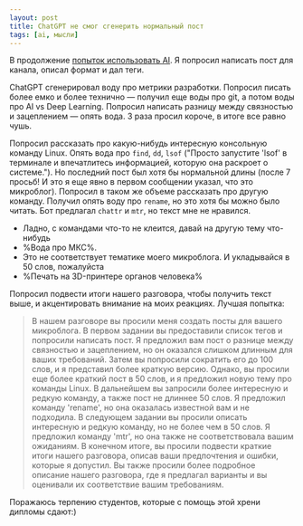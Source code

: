 ```yaml
---
layout: post
title: ChatGPT не смог сгенерить нормальный пост
tags: [ai, мысли]
---
```

В продолжение [попыток использовать AI](/2023/06/20/ai-impressions.html). Я попросил написать пост для канала, описал формат и дал теги. 

ChatGPT сгенерировал воду про метрики разработки. Попросил писать более емко и более технично — получил еще воды про git, а потом воды про AI vs Deep Learning. Попросил написать разницу между связностью и зацеплением — опять вода. 3 раза просил короче, в итоге все равно чушь. 

Попросил рассказать про какую-нибудь интересную консольную команду Linux. Опять вода про `find`, `dd`, `lsof` ("Просто запустите 'lsof' в терминале и впечатлитесь информацией, которую она раскроет о системе."). Но последний пост был хотя бы нормальной длины (после 7 просьб! И это я еще явно в первом сообщении указал, что это микроблог). Попросил в таком же объеме рассказать про другую команду. Получил опять воду про `rename`, но это хотя бы можно было читать. Бот предлагал `chattr` и `mtr`, но текст мне не нравился.

- Ладно, с командами что-то не клеится, давай на другую тему что-нибудь
- %Вода про МКС%. 
- Это не соответствует тематике моего микроблога. И укладывайся в 50 слов, пожалуйста
- %Печать на 3D-принтере органов человека%

Попросил подвести итоги нашего разговора, чтобы получить текст выше, и акцентировать внимание на моих реакциях. Лучшая попытка:
> В нашем разговоре вы просили меня создать посты для вашего микроблога. В первом задании вы предоставили список тегов и попросили написать пост. Я предложил вам пост о разнице между связностью и зацеплением, но он оказался слишком длинным для ваших требований. Затем вы попросили сократить его до 100 слов, и я представил более краткую версию. Однако, вы просили еще более краткий пост в 50 слов, и я предложил новую тему про команды Linux.
> В дальнейшем вы запросили более интересную и редкую команду, а также пост не длиннее 50 слов. Я предложил команду 'rename', но она оказалась известной вам и не подходила. В следующем задании вы просили описать интересную и редкую команду, но не более чем в 50 слов. Я предложил команду 'mtr', но она также не соответствовала вашим ожиданиям.
> В конечном итоге, вы просили подвести краткие итоги нашего разговора, описав ваши предпочтения и ошибки, которые я допустил. Вы также просили более подробное описание нашего разговора, где я предлагал варианты и вы оценивали их соответствие вашим требованиям.

Поражаюсь терпению студентов, которые с помощь этой хрени дипломы сдают:)
